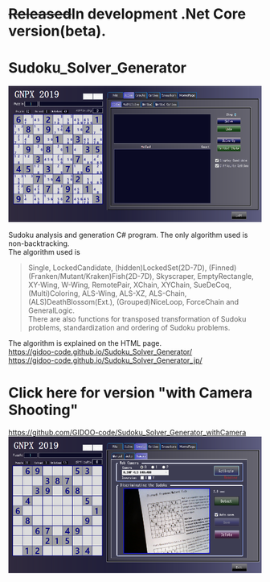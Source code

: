 # ~~Released~~In development  .Net Core version(beta).
# Sudoku_Solver_Generator
![GNPX](/images/GNPX_start.png)

Sudoku analysis and generation C# program.
The only algorithm used is non-backtracking.  
The algorithm used is  
>Single, LockedCandidate, (hidden)LockedSet(2D-7D),
  (Finned)(Franken/Mutant/Kraken)Fish(2D-7D),
  Skyscraper, EmptyRectangle, XY-Wing, W-Wing, RemotePair, XChain, XYChain,
  SueDeCoq, (Multi)Coloring,
  ALS-Wing, ALS-XZ, ALS-Chain,
 (ALS)DeathBlossom(Ext.), (Grouped)NiceLoop, ForceChain and GeneralLogic.<br>
There are also functions for transposed transformation of Sudoku problems, standardization and ordering of Sudoku problems.  

The algorithm is explained on the HTML page.  
https://gidoo-code.github.io/Sudoku_Solver_Generator/  
https://gidoo-code.github.io/Sudoku_Solver_Generator_jp/

# Click here for version "with Camera Shooting"
https://github.com/GIDOO-code/Sudoku_Solver_Generator_withCamera
![GNPX](images/Sudoku_Camera00.png)
